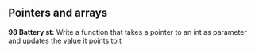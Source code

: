 ## Pointers and arrays 
**98 Battery st:** Write a function that takes a pointer to an int as parameter and updates the value it points to t
